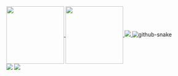  <a href="https://github.com/yukioktk">
  <img height=150 align="center" src="https://github-readme-stats.vercel.app/api?username=yukioktk&count_private=true&show_icons=true&theme=midnight-purple" />
</a>
<a href="https://github.com/yukioktk">
  <img height=150 align="center" src="https://github-readme-stats.vercel.app/api/top-langs/?username=yukioktk&layout=compact&theme=chartreuse-dark" media="(prefers-color-scheme: dark)" />
</a>


 <a href="https://wakatime.com/@yukioktk">
<img align="40%" src="https://github-readme-stats.vercel.app/api/wakatime?username=yukioktk&hide_border=true&theme=aura&bg_color=00000000&title_color=bd00ff">
</a>
<picture>
  <source media="(prefers-color-scheme: dark)" srcset="https://github.com/yukioktk/yukioktk/blob/output/github-contribution-grid-snake-dark.svg" />
  <source media="(prefers-color-scheme: light)" srcset="https://github.com/yukioktk/yukioktk/blob/output/github-contribution-grid-snake.svg" />
  <img alt="github-snake" src="github-snake.svg" />
</picture>

<div> 
  <a href="https://www.coursera.org/user/92a88e7a702061eac9b83ec1593d6a3a" target="_blank"><img src="https://img.shields.io/badge/Coursera-0056D2?style=for-the-badge&logo=Coursera&logoColor=white" target="_blank"></a>
  <a href="https://replit.com/@yukiokotaka" target="_blank"><img src="https://img.shields.io/badge/replit-667881?style=for-the-badge&logo=replit&logoColor=white"></a>
</div>
